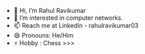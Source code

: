 - 👋 Hi, I’m Rahul Ravikumar
- 👀 I’m interested in computer networks.
- 📫 Reach me at LinkedIn -  rahulravikumar03
- 😄 Pronouns: He/Him
- ⚡ Hobby : Chess >>>

<!---
rahulravikumaar/rahulravikumaar is a ✨ special ✨ repository because its `README.md` (this file) appears on your GitHub profile.
You can click the Preview link to take a look at your changes.
--->
